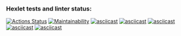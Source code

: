 ### Hexlet tests and linter status:
[![Actions Status](https://github.com/ashot-manovyan/python-project-49/actions/workflows/hexlet-check.yml/badge.svg)](https://github.com/ashot-manovyan/python-project-49/actions)
[![Maintainability](https://api.codeclimate.com/v1/badges/e777fc35d670bfdd254c/maintainability)](https://codeclimate.com/github/ashot-manovyan/python-project-49/maintainability)
[![asciicast](https://asciinema.org/a/RSIeyZ3MS6ePvcKxAs9qVsP1H.svg)](https://asciinema.org/a/RSIeyZ3MS6ePvcKxAs9qVsP1H)
[![asciicast](https://asciinema.org/a/nWp0SXkr2kXU0nzgcMlJFh3ke.svg)](https://asciinema.org/a/nWp0SXkr2kXU0nzgcMlJFh3ke)
[![asciicast](https://asciinema.org/a/QkwImNwOPUzSx3g3at8QEQog8.svg)](https://asciinema.org/a/QkwImNwOPUzSx3g3at8QEQog8)
[![asciicast](https://asciinema.org/a/IUouwRh9nbdhvzBBKCUOKacYd.svg)](https://asciinema.org/a/IUouwRh9nbdhvzBBKCUOKacYd)
[![asciicast](https://asciinema.org/a/2qkXn9FwWEoibGMq4yjipN6HX.svg)](https://asciinema.org/a/2qkXn9FwWEoibGMq4yjipN6HX)
